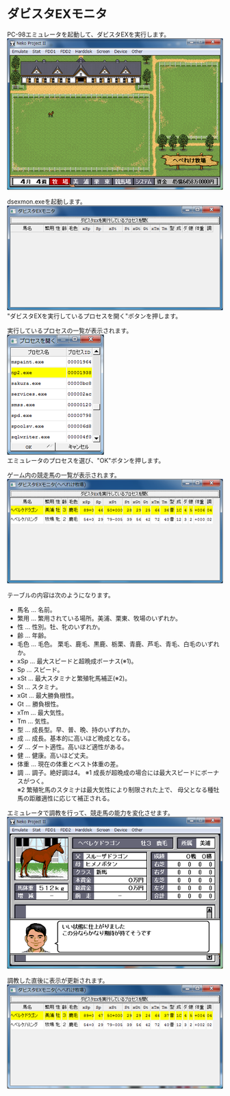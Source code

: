 # ダビスタEXモニタ
PC-98エミュレータを起動して、ダビスタEXを実行します。  
![](img/README_emulator_startup.png)  

dsexmon.exeを起動します。  
![](img/README_dsexmon_startup.png)  
"ダビスタEXを実行しているプロセスを開く"ボタンを押します。  

実行しているプロセスの一覧が表示されます。  
![](img/README_dsexmon_process.png)  
エミュレータのプロセスを選び、"OK"ボタンを押します。  

ゲーム内の競走馬の一覧が表示されます。  
![](img/README_dsexmon_loaded.png)  

テーブルの内容は次のようになります。  
* 馬名 … 名前。  
* 繁用 … 繁用されている場所。美浦、栗東、牧場のいずれか。  
* 性 … 性別。牡、牝のいずれか。  
* 齢 … 年齢。  
* 毛色 … 毛色。 栗毛、鹿毛、黒鹿、栃栗、青鹿、芦毛、青毛、白毛のいずれか。
* xSp … 最大スピードと超晩成ボーナス(※1)。  
* Sp … スピード。  
* xSt … 最大スタミナと繁殖牝馬補正(※2)。  
* St … スタミナ。  
* xGt … 最大勝負根性。  
* Gt … 勝負根性。  
* xTm … 最大気性。  
* Tm … 気性。  
* 型 … 成長型。早、普、晩、持のいずれか。  
* 成 … 成長。基本的に高いほど晩成となる。  
* ダ … ダート適性。高いほど適性がある。  
* 健 … 健康。高いほど丈夫。  
* 体重 … 現在の体重とベスト体重の差。  
* 調 … 調子。絶好調は4。
※1 成長が超晩成の場合には最大スピードにボーナスがつく。  
※2 繁殖牝馬のスタミナは最大気性により制限された上で、
母父となる種牡馬の距離適性に応じて補正される。  

エミュレータで調教を行って、競走馬の能力を変化させます。  
![](img/README_emulator_trained.png)  

調教した直後に表示が更新されます。  
![](img/README_dsexmon_trained.png)  
